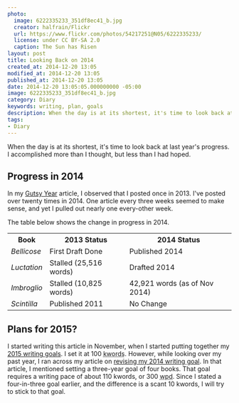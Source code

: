 ```yaml
---
photo:
  image: 6222335233_351df8ec41_b.jpg
  creator: halfrain/Flickr
  url: https://www.flickr.com/photos/54217251@N05/6222335233/
  license: under CC BY-SA 2.0
  caption: The Sun has Risen
layout: post
title: Looking Back on 2014
created_at: 2014-12-20 13:05
modified_at: 2014-12-20 13:05
published_at: 2014-12-20 13:05
date: 2014-12-20 13:05:05.000000000 -05:00
image: 6222335233_351df8ec41_b.jpg
category: Diary
keywords: writing, plan, goals
description: When the day is at its shortest, it's time to look back at last year's progress. I accomplished more than I thought, but less than I had hoped.
tags:
- Diary
---
```

When the day is at its shortest, it's time to look back at last year's progress. I accomplished more than I thought, but less than I had hoped.

<!-- more -->

## Progress in 2014

In my [Gutsy Year](/articles/a-gutsy-year) article, I observed that I posted once in 2013. I've posted over twenty times in 2014. One article every three weeks seemed to make sense, and yet I pulled out nearly one every-other week.

The table below shows the change in progress in 2014.


<div class="table-responsive">
<table class='table table-striped'>
  <tr><th>Book</th><th>2013 Status</th><th>2014 Status</th></tr>
  <tr><td><em>Bellicose</em></td><td>First Draft Done</td>
  	<td>Published 2014</td>
  </tr>
  <tr><td><em>Luctation</em></td><td>Stalled (25,516 words)</td>
  	<td>Drafted 2014</td>
  </tr>
  <tr><td><em>Imbroglio</em></td><td>Stalled (10,825 words)</td>
  	<td>42,921 words (as of Nov 2014)</td>
  </tr>
  <tr><td><em>Scintilla</em></td><td>Published 2011</td>
  	<td>No Change</td>
  </tr>
</table>
</div>

## Plans for 2015?

I started writing this article in November, when I started putting together my [2015 writing goals](/articles/writing-goals-for-2015/). I set it at 100 <abbr title='kilowords or thousand words'>kwords</abbr>. However, while looking over my past year, I ran across my article on [revising my 2014 writing goal](/articles/july-lessons-in-transition/). In that article, I mentioned setting a three-year goal of four books. That goal requires a writing pace of about 110 kwords, or 300 <abbr title='Words per Day'>wpd</abbr>. Since I stated a four-in-three goal earlier, and the difference is a scant 10 kwords, I will try to stick to that goal.
